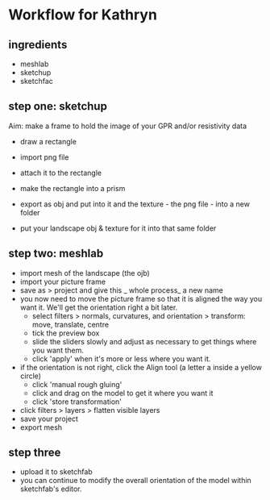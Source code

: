 # Workflow for Kathryn

## ingredients
- meshlab
- sketchup
- sketchfac

## step one: sketchup

Aim: make a frame to hold the image of your GPR and/or resistivity data
- draw a rectangle
- import png file
- attach it to the rectangle
- make the rectangle into a prism
- export as obj and put into it and the texture - the png file - into a new folder

- put your landscape obj & texture for it into that same folder

## step two: meshlab
- import mesh of the landscape (the ojb)
- import your picture frame
- save as > project and give this _ whole process_ a new name
- you now need to move the picture frame so that it is aligned the way you want it. We'll get the orientation right a bit later.
  - select filters > normals, curvatures, and orientation > transform: move, translate, centre
  - tick the preview box
  - slide the sliders slowly and adjust as necessary to get things where you want them.
  - click 'apply' when it's more or less where you want it.
- if the orientation is not right, click the Align tool (a letter a inside a yellow circle)
  - click 'manual rough gluing'
  - click and drag on the model to get it where you want it
  - click 'store transformation'
- click filters > layers > flatten visible layers
- save your project
- export mesh

## step three
- upload it to sketchfab
- you can continue to modify the overall orientation of the model within sketchfab's editor.
